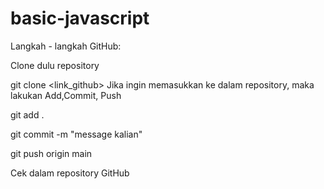 # basic-javascript

Langkah - langkah GitHub:

Clone dulu repository

git clone <link_github>
Jika ingin memasukkan ke dalam repository, maka lakukan Add,Commit, Push

git add .

git commit -m "message kalian"

git push origin main

Cek dalam repository GitHub
